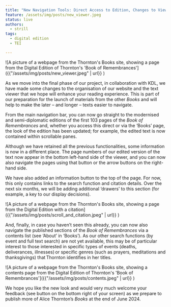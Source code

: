 ```yaml
---
title: "New Navigation Tools: Direct Access to Edition, Changes to Viewer and List of Contents."
feature: /assets/img/posts/new_viewer.jpeg 
status: live
authors:
  - strill
tags:
  - digital edition
  - TEI

---
```

![A picture of a webpage from the Thornton's Books site, showing a page from the Digital Edition of Thornton's 'Book of Remembrances']({{"/assets/img/posts/new_viewer.jpeg" | url}} )


As we move into the final phase of our project, in collaboration with KDL, we have made some changes to the organisation of our website and the text viewer that we hope will enhance your reading experience. This is part of our preparation for the launch of materials from the other *Books* and will help to make the later – and longer – texts easier to navigate.  

 

From the main navigation bar, you can now go straight to the modernised and semi-diplomatic editions of the first 103 pages of the *Book of Remembrances* and, whether you access this direct or via the ‘Books’ page, the look of the edition has been updated; for example, the edited text is now contained within scrollable panes.  

 

Although we have retained all the previous functionalities, some information is now in a different place. The page numbers of our edited version of the text now appear in the bottom left-hand side of the viewer, and you can now also navigate the pages using that button or the arrow buttons on the right-hand side.   

 

We have also added an information button to the top of the page. For now, this only contains links to the search function and citation details. Over the next six months, we will be adding additional ‘drawers’ to this section (for example, a key to our display decisions).  

![A picture of a webpage from the Thornton's Books site, showing a page from the Digital Edition with a citation]({{"/assets/img/posts/scroll_and_citation.jpeg" | url}} )


And, finally, in case you haven’t seen this already, you can now also navigate the published sections of the *Book of Remembrances* via a contents list (see ‘About’ in ‘Books’). As our other search functions (by event and full text search) are not yet available, this may be of particular interest to those interested in specific types of events (deaths, deliverances, illnesses) or specific genres (such as prayers, meditations and thanksgivings) that Thornton identifies in her titles.  

![A picture of a webpage from the Thornton's Books site, showing a contents page from the Digital Edition of Thornton's 'Book of Remembrances']({{"/assets/img/posts/contents.jpeg" | url}} )


We hope you like the new look and would very much welcome your feedback (see button on the bottom right of your screen) as we prepare to publish more of Alice Thornton’s *Books* at the end of June 2024.  